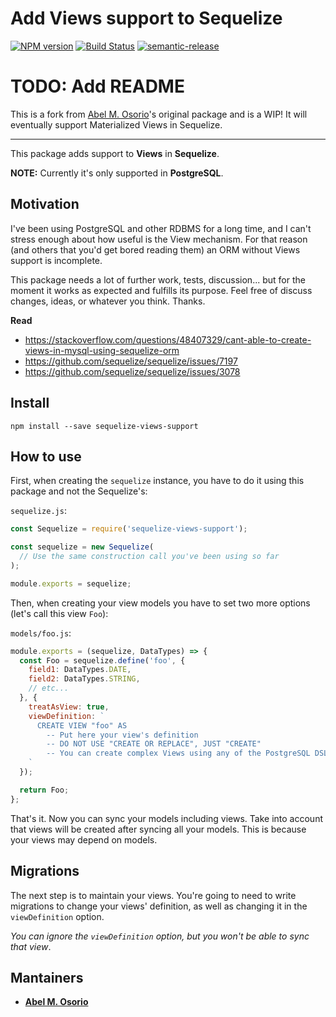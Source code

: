 # Add Views support to Sequelize

[![NPM version](https://img.shields.io/npm/v/sequelize-mv-support.svg)](https://www.npmjs.com/package/sequelize-mv-support)
[![Build Status](https://cloud.drone.io/api/badges/sugarandmagic/sequelize-mv-support/status.svg)](https://cloud.drone.io/sugarandmagic/sequelize-mv-support)
[![semantic-release](https://img.shields.io/badge/%20%20%F0%9F%93%A6%F0%9F%9A%80-semantic--release-e10079.svg)](https://github.com/semantic-release/semantic-release)

# TODO: Add README

This is a fork from [Abel M. Osorio](https://github.com/abelosorio)'s original package and is a WIP!
It will eventually support Materialized Views in Sequelize.

--------------

This package adds support to **Views** in **Sequelize**.

**NOTE:** Currently it's only supported in **PostgreSQL**.

## Motivation

I've been using PostgreSQL and other RDBMS for a long time, and I can't stress enough about how useful is the View mechanism. For that reason (and others that you'd get bored reading them) an ORM without Views support is incomplete.

This package needs a lot of further work, tests, discussion... but for the moment it works as expected and fulfills its purpose. Feel free of discuss changes, ideas, or whatever you think. Thanks.

**Read**

- https://stackoverflow.com/questions/48407329/cant-able-to-create-views-in-mysql-using-sequelize-orm
- https://github.com/sequelize/sequelize/issues/7197
- https://github.com/sequelize/sequelize/issues/3078

## Install

```
npm install --save sequelize-views-support
```

## How to use

First, when creating the `sequelize` instance, you have to do it using this package and not the Sequelize's:

`sequelize.js`:
```javascript
const Sequelize = require('sequelize-views-support');

const sequelize = new Sequelize(
  // Use the same construction call you've been using so far
);

module.exports = sequelize;
```

Then, when creating your view models you have to set two more options (let's call this view `Foo`):

`models/foo.js`:
```javascript
module.exports = (sequelize, DataTypes) => {
  const Foo = sequelize.define('foo', {
    field1: DataTypes.DATE,
    field2: DataTypes.STRING,
    // etc...
  }, {
    treatAsView: true,
    viewDefinition: `
      CREATE VIEW "foo" AS
        -- Put here your view's definition
        -- DO NOT USE "CREATE OR REPLACE", JUST "CREATE"
        -- You can create complex Views using any of the PostgreSQL DSL's supported features
    `
  });

  return Foo;
};
```

That's it. Now you can sync your models including views. Take into account that views will be created after syncing all your models. This is because your views may depend on models.

## Migrations

The next step is to maintain your views. You're going to need to write migrations to change your views' definition, as well as changing it in the `viewDefinition` option.

*You can ignore the `viewDefinition` option, but you won't be able to sync that view*.

## Mantainers

  * **[Abel M. Osorio](https://github.com/abelosorio)**